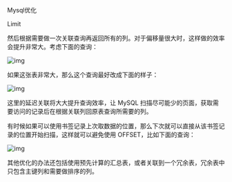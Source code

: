 Mysql优化

Limit

然后根据需要做一次关联查询再返回所有的列。对于偏移量很大时，这样做的效率会提升非常大。考虑下面的查询：

![img](https://mmbiz.qpic.cn/mmbiz_png/dkwuWwLoRK80m7ee5V5AURFzMYNI0TJta42VeqPkIBlYXYAGQ1q46EkkPYjzlpUgWjJjXaSicgzeviaKRIoNZtkQ/640?wx_fmt=png&tp=webp&wxfrom=5&wx_lazy=1)

如果这张表非常大，那么这个查询最好改成下面的样子：

![img](https://mmbiz.qpic.cn/mmbiz_png/dkwuWwLoRK80m7ee5V5AURFzMYNI0TJtxwnR4iaBb7u09tdqFIFvIfPZokibE6XhzEYymd2zgQqLWLgvY7JcmvHQ/640?wx_fmt=png&tp=webp&wxfrom=5&wx_lazy=1)

这里的延迟关联将大大提升查询效率，让 MySQL 扫描尽可能少的页面，获取需要访问的记录后在根据关联列回原表查询所需要的列。

有时候如果可以使用书签记录上次取数据的位置，那么下次就可以直接从该书签记录的位置开始扫描，这样就可以避免使用 OFFSET，比如下面的查询：

![img](https://mmbiz.qpic.cn/mmbiz_png/dkwuWwLoRK80m7ee5V5AURFzMYNI0TJtLk5CYrGTSegV8LnStp3dqrwJfaLEHNzuMzBLvVAEwDb4s29ZQrTc2g/640?wx_fmt=png&tp=webp&wxfrom=5&wx_lazy=1)

其他优化的办法还包括使用预先计算的汇总表，或者关联到一个冗余表，冗余表中只包含主键列和需要做排序的列。